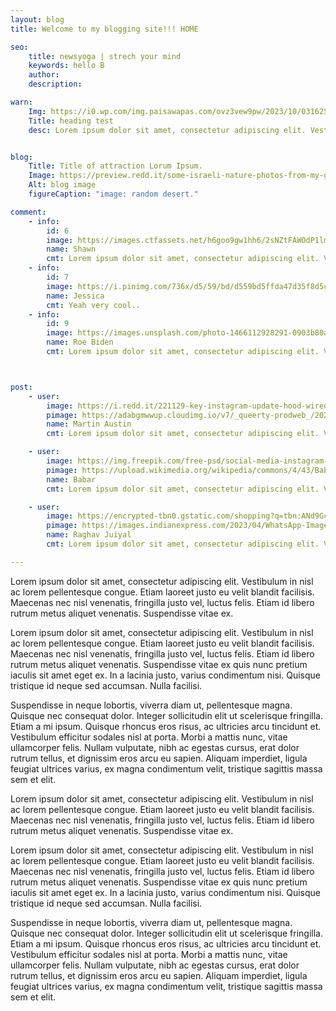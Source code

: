 ```yaml
---
layout: blog
title: Welcome to my blogging site!!! HOME

seo:
    title: newsyoga | strech your mind
    keywords: hello B
    author:
    description:

warn:
    Img: https://i0.wp.com/img.paisawapas.com/ovz3vew9pw/2023/10/03162502/Durga-Maa-Face-Drawing.jpg?resize=354%2C316&ssl=1
    Title: heading test
    desc: Lorem ipsum dolor sit amet, consectetur adipiscing elit. Vestibulum in nisl ac lorem pellentesque congue. Etiam laoreet justo eu velit blandit facilisis. Maecenas nec nisl venenatis, fringilla justo vel, luctus felis. Etiam id libero rutrum metus aliquet venenatis. Suspendisse vitae ex.


blog:
    Title: Title of attraction Lorum Ipsum.
    Image: https://preview.redd.it/some-israeli-nature-photos-from-my-gallery-v0-ri1tjargg2gc1.jpg?width=640&crop=smart&auto=webp&s=fd881d9ea95f39797e9aba2ad6ad784a9e47f3b7
    Alt: blog image
    figureCaption: "image: random desert."

comment:
    - info:
        id: 6
        image: https://images.ctfassets.net/h6goo9gw1hh6/2sNZtFAWOdP1lmQ33VwRN3/24e953b920a9cd0ff2e1d587742a2472/1-intro-photo-final.jpg?w=1200&h=992&fl=progressive&q=70&fm=jpg
        name: Shawn
        cmt: Lorem ipsum dolor sit amet, consectetur adipiscing elit. Vestibulum in nisl ac lorem pellentesque congue. Etiam laoreet justo eu velit blandit facilisis. Maecenas nec nisl venenatis, fringilla justo vel, luctus felis. Etiam id libero rutrum metus aliquet venenatis. Suspendisse vitae ex.  
    - info:
        id: 7
        image: https://i.pinimg.com/736x/d5/59/bd/d559bd5ffda47d35f8d5ce8de8d6f325.jpg
        name: Jessica
        cmt: Yeah very cool..
    - info:
        id: 9
        image: https://images.unsplash.com/photo-1466112928291-0903b80a9466?q=80&w=1000&auto=format&fit=crop&ixlib=rb-4.0.3&ixid=M3wxMjA3fDB8MHxzZWFyY2h8MTB8fHByb2ZpbGV8ZW58MHx8MHx8fDA%3D
        name: Roe Biden
        cmt: Lorem ipsum dolor sit amet, consectetur adipiscing elit. Vestibulum in nisl ac lorem pellentesque congue. Etiam laoreet justo eu velit blandit facilisis. Maecenas nec nisl venenatis, fringilla justo vel, luctus felis. Etiam id libero rutrum metus aliquet venenatis. Suspendisse vitae ex.



post:
    - user:
        image: https://i.redd.it/221129-key-instagram-update-hood-wired-earphones-v0-z2ndsa11mv2a1.jpg?width=1440&format=pjpg&auto=webp&s=6eeba3cde46744c12c2a9a566f465f1d755eb7ea
        pimage: https://adabgmwwup.cloudimg.io/v7/_queerty-prodweb_/2023/04/austin-martin.png?auto=format&auto=compress&fit=crop&gravity=face&w=1200&h=630&force_format=jpeg&wat=1&wat_gravity=southeast&wat_pad=70
        name: Martin Austin
        cmt: Lorem ipsum dolor sit amet, consectetur adipiscing elit. Vestibulum in nisl ac lorem pellentesque congue.

    - user:
        image: https://img.freepik.com/free-psd/social-media-instagram-post-template_47618-73.jpg
        pimage: https://upload.wikimedia.org/wikipedia/commons/4/43/Babar_azam_2023.jpg
        name: Babar
        cmt: Lorem ipsum dolor sit amet, consectetur adipiscing elit. Vestibulum in nisl ac lorem pellentesque congue.

    - user:
        image: https://encrypted-tbn0.gstatic.com/shopping?q=tbn:ANd9GcSGdLYS9qaBhMLJGNGpNRGHKdwukwIk4tb7fajndyYxdv3n_B_MLUog4QCmMDLq6P2vWvw86ZpDWD7pl5MNvDwh5LofRBscTNEVh__K4aYsnBxuChxecx9o&usqp=CAE
        pimage: https://images.indianexpress.com/2023/04/WhatsApp-Image-2023-04-20-at-2.22.05-PM.jpeg?w=414
        name: Raghav Juiyal
        cmt: Lorem ipsum dolor sit amet, consectetur adipiscing elit. Vestibulum in nisl ac lorem pellentesque congue.

---
```

<p>
Lorem ipsum dolor sit amet, consectetur adipiscing elit. Vestibulum in nisl ac lorem pellentesque congue. Etiam laoreet justo eu velit blandit facilisis. Maecenas nec nisl venenatis, fringilla justo vel, luctus felis. Etiam id libero rutrum metus aliquet venenatis. Suspendisse vitae ex.
</p>

<p>
Lorem ipsum dolor sit amet, consectetur adipiscing elit. Vestibulum in nisl ac lorem pellentesque congue. Etiam laoreet justo eu velit blandit facilisis. Maecenas nec nisl venenatis, fringilla justo vel, luctus felis. Etiam id libero rutrum metus aliquet venenatis. Suspendisse vitae ex quis nunc pretium iaculis sit amet eget ex. In a lacinia justo, varius condimentum nisi. Quisque tristique id neque sed accumsan.
Nulla facilisi. 
</p>

<p>
Suspendisse in neque lobortis, viverra diam ut, pellentesque magna. Quisque nec consequat dolor. Integer sollicitudin elit ut scelerisque fringilla. Etiam a mi ipsum. Quisque rhoncus eros risus, ac ultricies arcu tincidunt et. Vestibulum efficitur sodales nisl at porta. Morbi a mattis nunc, vitae ullamcorper felis. Nullam vulputate, nibh ac egestas cursus, erat dolor rutrum tellus, et dignissim eros arcu eu sapien. Aliquam imperdiet, ligula feugiat ultrices varius, ex magna condimentum velit, tristique sagittis massa sem et elit.
</p>

<p>
Lorem ipsum dolor sit amet, consectetur adipiscing elit. Vestibulum in nisl ac lorem pellentesque congue. Etiam laoreet justo eu velit blandit facilisis. Maecenas nec nisl venenatis, fringilla justo vel, luctus felis. Etiam id libero rutrum metus aliquet venenatis. Suspendisse vitae ex.
</p>

<p>
Lorem ipsum dolor sit amet, consectetur adipiscing elit. Vestibulum in nisl ac lorem pellentesque congue. Etiam laoreet justo eu velit blandit facilisis. Maecenas nec nisl venenatis, fringilla justo vel, luctus felis. Etiam id libero rutrum metus aliquet venenatis. Suspendisse vitae ex quis nunc pretium iaculis sit amet eget ex. In a lacinia justo, varius condimentum nisi. Quisque tristique id neque sed accumsan.
Nulla facilisi. 
</p>

<p>
Suspendisse in neque lobortis, viverra diam ut, pellentesque magna. Quisque nec consequat dolor. Integer sollicitudin elit ut scelerisque fringilla. Etiam a mi ipsum. Quisque rhoncus eros risus, ac ultricies arcu tincidunt et. Vestibulum efficitur sodales nisl at porta. Morbi a mattis nunc, vitae ullamcorper felis. Nullam vulputate, nibh ac egestas cursus, erat dolor rutrum tellus, et dignissim eros arcu eu sapien. Aliquam imperdiet, ligula feugiat ultrices varius, ex magna condimentum velit, tristique sagittis massa sem et elit.
</p>